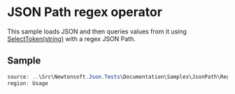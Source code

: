 ﻿# JSON Path regex operator

This sample loads JSON and then queries values from it using [SelectToken(string)](/API/newtonsoft/json/linq/jtoken/#method-selecttoken) with a regex JSON Path. 

## Sample

```csharp Usage
source: ..\Src\Newtonsoft.Json.Tests\Documentation\Samples\JsonPath\RegexQuery.cs
region: Usage
```
